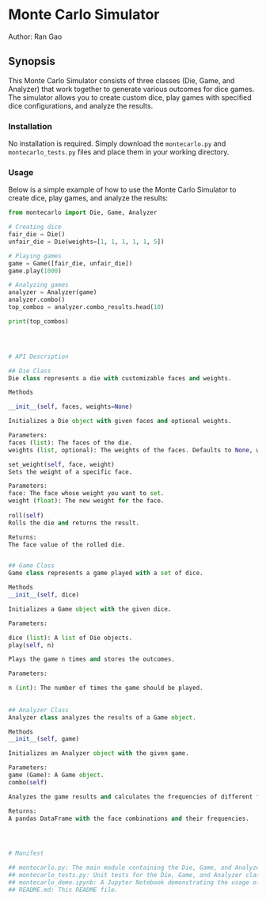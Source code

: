 
# Monte Carlo Simulator

Author: Ran Gao

## Synopsis

This Monte Carlo Simulator consists of three classes (Die, Game, and Analyzer) that work together to generate various outcomes for dice games. The simulator allows you to create custom dice, play games with specified dice configurations, and analyze the results.

### Installation

No installation is required. Simply download the `montecarlo.py` and `montecarlo_tests.py` files and place them in your working directory.

### Usage

Below is a simple example of how to use the Monte Carlo Simulator to create dice, play games, and analyze the results:

```python
from montecarlo import Die, Game, Analyzer

# Creating dice
fair_die = Die()
unfair_die = Die(weights=[1, 1, 1, 1, 1, 5])

# Playing games
game = Game([fair_die, unfair_die])
game.play(1000)

# Analyzing games
analyzer = Analyzer(game)
analyzer.combo()
top_combos = analyzer.combo_results.head(10)

print(top_combos)




# API Description 

## Die Class
Die class represents a die with customizable faces and weights.

Methods

__init__(self, faces, weights=None)

Initializes a Die object with given faces and optional weights.

Parameters:
faces (list): The faces of the die.   
weights (list, optional): The weights of the faces. Defaults to None, which means all faces have equal probability.

set_weight(self, face, weight)
Sets the weight of a specific face.

Parameters:   
face: The face whose weight you want to set.  
weight (float): The new weight for the face.
    
roll(self)
Rolls the die and returns the result.

Returns:
The face value of the rolled die.


## Game Class
Game class represents a game played with a set of dice.

Methods
__init__(self, dice)

Initializes a Game object with the given dice.

Parameters:

dice (list): A list of Die objects.
play(self, n)

Plays the game n times and stores the outcomes.

Parameters:

n (int): The number of times the game should be played.
    
    
## Analyzer Class
Analyzer class analyzes the results of a Game object.

Methods
__init__(self, game)

Initializes an Analyzer object with the given game.

Parameters:
game (Game): A Game object.
combo(self)

Analyzes the game results and calculates the frequencies of different face combinations.

Returns:
A pandas DataFrame with the face combinations and their frequencies.




# Manifest

## montecarlo.py: The main module containing the Die, Game, and Analyzer classes.
## montecarlo_tests.py: Unit tests for the Die, Game, and Analyzer classes.
## montecarlo_demo.ipynb: A Jupyter Notebook demonstrating the usage of the Monte Carlo Simulator.
## README.md: This README file.